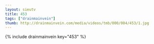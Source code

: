 ```yaml
--- 
layout: sieutv
title: 453
tags: ["drainmainvein"]
thumb: http://drainmainvein.com/media/videos/tmb/000/004/453/1.jpg
---
```

{% include drainmainvein key="453" %} 
